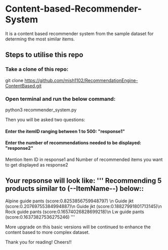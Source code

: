# Content-based-Recommender-System
It is a content based recommender system from the sample dataset for determing the most similar items. 

 
## Steps to utilise this repo

### Take a clone of this repo: 
git clone https://github.com/mish1102/RecommendationEngine-ContentBased.git
 
### Open terminal and run the below command: 
python3 recommender_system.py

Then you will be asked two questions: 

#### Enter the itemID ranging between 1 to 500: "response1"

#### Enter the number of recommendations needed to be displayed: "response2"
 
 Mention Item ID in response1 and Number of recommended items you want to get displayed as response2
 
 Your repsonse will look like: 
 '''
 Recommending 5 products similar to (--ItemName--) below::
-----------------------------------
Alpine guide pants (score:0.8253856759948797) \n
Guide jkt (score:0.20769755384994887)\n
Guide jkt (score:0.18827991801713145)\n
Rock guide pants (score:0.16574026828699218)\n
Lw guide pants (score:0.16373827536275246)
'''

More upgrade on this basic versions will be continued to enhance the content based to more complex dataset. 

Thank you for reading! 
Cheers!!
